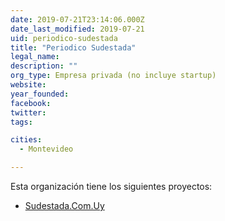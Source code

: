 ```yaml
---
date: 2019-07-21T23:14:06.000Z
date_last_modified: 2019-07-21
uid: periodico-sudestada
title: "Periodico Sudestada"
legal_name: 
description: ""
org_type: Empresa privada (no incluye startup)
website: 
year_founded: 
facebook: 
twitter: 
tags:

cities: 
  - Montevideo

---
```


Esta organización tiene los siguientes proyectos:

- [Sudestada.Com.Uy](/i/sudestada-com-uy.html)

